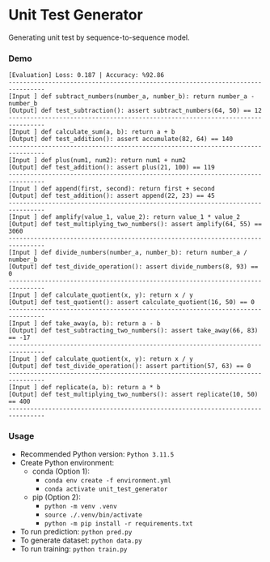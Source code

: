 # Unit Test Generator

Generating unit test by sequence-to-sequence model.

### Demo

```text
[Evaluation] Loss: 0.187 | Accuracy: %92.86
--------------------------------------------------------------------------------
[Input ] def subtract_numbers(number_a, number_b): return number_a - number_b
[Output] def test_subtraction(): assert subtract_numbers(64, 50) == 12
--------------------------------------------------------------------------------
[Input ] def calculate_sum(a, b): return a + b
[Output] def test_addition(): assert accumulate(82, 64) == 140
--------------------------------------------------------------------------------
[Input ] def plus(num1, num2): return num1 + num2
[Output] def test_addition(): assert plus(21, 100) == 119
--------------------------------------------------------------------------------
[Input ] def append(first, second): return first + second
[Output] def test_addition(): assert append(22, 23) == 45
--------------------------------------------------------------------------------
[Input ] def amplify(value_1, value_2): return value_1 * value_2
[Output] def test_multiplying_two_numbers(): assert amplify(64, 55) == 3060
--------------------------------------------------------------------------------
[Input ] def divide_numbers(number_a, number_b): return number_a / number_b
[Output] def test_divide_operation(): assert divide_numbers(8, 93) == 0
--------------------------------------------------------------------------------
[Input ] def calculate_quotient(x, y): return x / y
[Output] def test_quotient(): assert calculate_quotient(16, 50) == 0
--------------------------------------------------------------------------------
[Input ] def take_away(a, b): return a - b
[Output] def test_subtracting_two_numbers(): assert take_away(66, 83) == -17
--------------------------------------------------------------------------------
[Input ] def calculate_quotient(x, y): return x / y
[Output] def test_divide_operation(): assert partition(57, 63) == 0
--------------------------------------------------------------------------------
[Input ] def replicate(a, b): return a * b
[Output] def test_multiplying_two_numbers(): assert replicate(10, 50) == 400
--------------------------------------------------------------------------------
```

### Usage

- Recommended Python version: `Python 3.11.5`
- Create Python environment:
  - conda (Option 1):
    - `conda env create -f environment.yml`
    - `conda activate unit_test_generator`
  - pip (Option 2):
    - `python -m venv .venv`
    - `source ./.venv/bin/activate`
    - `python -m pip install -r requirements.txt`
- To run prediction: `python pred.py`
- To generate dataset: `python data.py`
- To run training: `python train.py`
